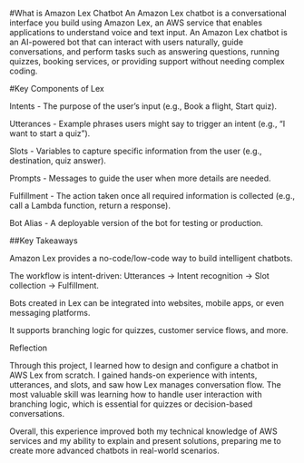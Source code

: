 #What is Amazon Lex Chatbot
An Amazon Lex chatbot is a conversational interface you build using Amazon Lex, an AWS service that enables applications to understand voice and text input.
An Amazon Lex chatbot is an AI-powered bot that can interact with users naturally, guide conversations, and perform tasks such as answering questions, running quizzes, booking services, or providing support without needing complex coding.

#Key Components of Lex

Intents - The purpose of the user’s input (e.g., Book a flight, Start quiz).

Utterances - Example phrases users might say to trigger an intent (e.g., “I want to start a quiz”).

Slots - Variables to capture specific information from the user (e.g., destination, quiz answer).

Prompts - Messages to guide the user when more details are needed.

Fulfillment - The action taken once all required information is collected (e.g., call a Lambda function, return a response).

Bot Alias - A deployable version of the bot for testing or production.

##Key Takeaways

Amazon Lex provides a no-code/low-code way to build intelligent chatbots.

The workflow is intent-driven: Utterances → Intent recognition → Slot collection → Fulfillment.

Bots created in Lex can be integrated into websites, mobile apps, or even messaging platforms.

It supports branching logic for quizzes, customer service flows, and more.

Reflection

Through this project, I learned how to design and configure a chatbot in AWS Lex from scratch. I gained hands-on experience with intents, utterances, and slots, and saw how Lex manages conversation flow. The most valuable skill was learning how to handle user interaction with branching logic, which is essential for quizzes or decision-based conversations.

Overall, this experience improved both my technical knowledge of AWS services and my ability to explain and present solutions, preparing me to create more advanced chatbots in real-world scenarios.
